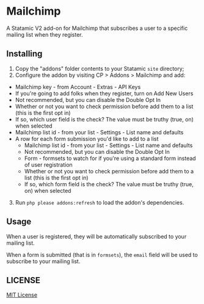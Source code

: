 Mailchimp
=================

A Statamic V2 add-on for Mailchimp that subscribes a user to a specific mailing list when they register.

## Installing
1. Copy the "addons" folder contents to your Statamic `site` directory;
2. Configure the addon by visiting CP > Addons > Mailchimp and add:
  * Mailchimp key - from Account - Extras - API Keys
  * If you're going to add folks when they register, turn on Add New Users
  * Not recommended, but you can disable the Double Opt In
  * Whether or not you want to check permission before add them to a list (this is the first opt in)
  * If so, which user field is the check? The value must be truthy (true, on) when selected
  * Mailchimp list id - from your list - Settings - List name and defaults
  * A row for each form submission you'd like to add to a list
	* Mailchimp list id - from your list - Settings - List name and defaults
	* Not recommended, but you can disable the Double Opt In
  	* Form - formsets to watch for if you're using a standard form instead of user registration
  	* Whether or not you want to check permission before add them to a list (this is the first opt in)
  	* If so, which form field is the check? The value must be truthy (true, on) when selected
3. Run `php please addons:refresh` to load the addon's dependencies.

## Usage

When a user is registered, they will be automatically subscribed to your mailing list.

When a form is submitted (that is in `formsets`), the `email` field will be used to subscribe to your mailing list.

## LICENSE

[MIT License](http://emd.mit-license.org)
